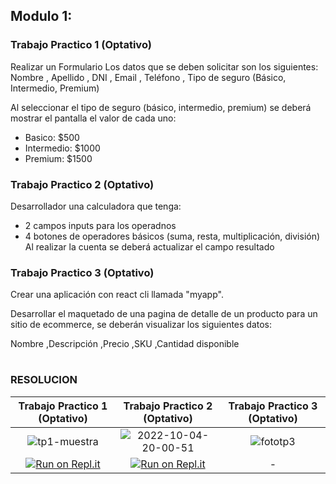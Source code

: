 
## Modulo 1:

### Trabajo Practico 1 (Optativo)
Realizar un Formulario
Los datos que se deben solicitar son los siguientes:
 Nombre
, Apellido
, DNI
, Email
, Teléfono
, Tipo de seguro (Básico, Intermedio, Premium)

Al seleccionar el tipo de seguro (básico, intermedio, premium) se deberá mostrar el pantalla el valor de cada uno:
- Basico: $500
- Intermedio: $1000
- Premium: $1500



### Trabajo Practico 2 (Optativo)

Desarrollador una calculadora que tenga:

- 2 campos inputs para los operadnos
- 4 botones de operadores básicos (suma, resta, multiplicación, división)
Al realizar la cuenta se deberá actualizar el campo resultado



### Trabajo Practico 3 (Optativo)

Crear una aplicación con react cli llamada "myapp". 

Desarrollar el maquetado de una pagina de detalle de un producto para un sitio de ecommerce, se deberán visualizar los siguientes datos:

Nombre
,Descripción
,Precio
,SKU
,Cantidad disponible

#

### RESOLUCION

| Trabajo Practico 1 (Optativo) | Trabajo Practico 2 (Optativo) | Trabajo Practico 3 (Optativo) |
| :---:         |     :---:      |          :---: |
| ![tp1-muestra](https://user-images.githubusercontent.com/80124560/193945759-dc9a2be8-44df-44a9-a3cc-584d0cbfbaea.PNG) |  ![2022-10-04-20-00-51](https://user-images.githubusercontent.com/80124560/193946293-7b35f37a-25df-4615-b7cb-e7dccd77319c.gif) | ![fototp3](https://user-images.githubusercontent.com/80124560/190216658-263d31c1-896b-4651-bbfb-ec46fb3538d8.PNG)   |
| [![Run on Repl.it](https://repl.it/badge/github/freeCodeCamp/boilerplate-npm)](https://replit.com/@facumruiz/tp2-optativo)    | [![Run on Repl.it](https://repl.it/badge/github/freeCodeCamp/boilerplate-npm)](https://replit.com/@facumruiz/tp2-optativo)      | -      |
